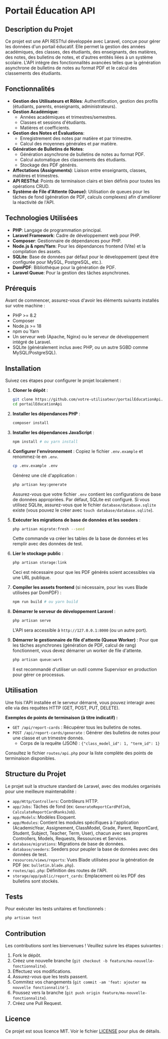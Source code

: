 # Portail Éducation API

## Description du Projet

Ce projet est une API RESTful développée avec Laravel, conçue pour gérer les données d'un portail éducatif. Elle permet la gestion des années académiques, des classes, des étudiants, des enseignants, des matières, des notes, des bulletins de notes, et d'autres entités liées à un système scolaire. L'API intègre des fonctionnalités avancées telles que la génération asynchrone de bulletins de notes au format PDF et le calcul des classements des étudiants.

## Fonctionnalités

*   **Gestion des Utilisateurs et Rôles**: Authentification, gestion des profils (étudiants, parents, enseignants, administrateurs).
*   **Gestion Académique**:
    *   Années académiques et trimestres/semestres.
    *   Classes et sessions d'étudiants.
    *   Matières et coefficients.
*   **Gestion des Notes et Évaluations**:
    *   Enregistrement des notes par matière et par trimestre.
    *   Calcul des moyennes générales et par matière.
*   **Génération de Bulletins de Notes**:
    *   Génération asynchrone de bulletins de notes au format PDF.
    *   Calcul automatique des classements des étudiants.
    *   Stockage des PDF générés.
*   **Affectations (Assignments)**: Liaison entre enseignants, classes, matières et trimestres.
*   **API RESTful**: Points de terminaison clairs et bien définis pour toutes les opérations CRUD.
*   **Système de File d'Attente (Queue)**: Utilisation de queues pour les tâches de fond (génération de PDF, calculs complexes) afin d'améliorer la réactivité de l'API.

## Technologies Utilisées

*   **PHP**: Langage de programmation principal.
*   **Laravel Framework**: Cadre de développement web pour PHP.
*   **Composer**: Gestionnaire de dépendances pour PHP.
*   **Node.js & npm/Yarn**: Pour les dépendances frontend (Vite) et la compilation des assets.
*   **SQLite**: Base de données par défaut pour le développement (peut être configurée pour MySQL, PostgreSQL, etc.).
*   **DomPDF**: Bibliothèque pour la génération de PDF.
*   **Laravel Queue**: Pour la gestion des tâches asynchrones.

## Prérequis

Avant de commencer, assurez-vous d'avoir les éléments suivants installés sur votre machine :

*   PHP >= 8.2
*   Composer
*   Node.js >= 18
*   npm ou Yarn
*   Un serveur web (Apache, Nginx) ou le serveur de développement intégré de Laravel.
*   SQLite (généralement inclus avec PHP, ou un autre SGBD comme MySQL/PostgreSQL).

## Installation

Suivez ces étapes pour configurer le projet localement :

1.  **Cloner le dépôt** :
    ```bash
    git clone https://github.com/votre-utilisateur/portailEducationApi.git
    cd portailEducationApi
    ```

2.  **Installer les dépendances PHP** :
    ```bash
    composer install
    ```

3.  **Installer les dépendances JavaScript** :
    ```bash
    npm install # ou yarn install
    ```

4.  **Configurer l'environnement** :
    Copiez le fichier `.env.example` et renommez-le en `.env`.
    ```bash
    cp .env.example .env
    ```
    Générez une clé d'application :
    ```bash
    php artisan key:generate
    ```
    Assurez-vous que votre fichier `.env` contient les configurations de base de données appropriées. Par défaut, SQLite est configuré. Si vous utilisez SQLite, assurez-vous que le fichier `database/database.sqlite` existe (vous pouvez le créer avec `touch database/database.sqlite`).

5.  **Exécuter les migrations de base de données et les seeders** :
    ```bash
    php artisan migrate:fresh --seed
    ```
    Cette commande va créer les tables de la base de données et les remplir avec des données de test.

6.  **Lier le stockage public** :
    ```bash
    php artisan storage:link
    ```
    Ceci est nécessaire pour que les PDF générés soient accessibles via une URL publique.

7.  **Compiler les assets frontend** (si nécessaire, pour les vues Blade utilisées par DomPDF) :
    ```bash
    npm run build # ou yarn build
    ```

8.  **Démarrer le serveur de développement Laravel** :
    ```bash
    php artisan serve
    ```
    L'API sera accessible à `http://127.0.0.1:8000` (ou un autre port).

9.  **Démarrer le gestionnaire de file d'attente (Queue Worker)** :
    Pour que les tâches asynchrones (génération de PDF, calcul de rang) fonctionnent, vous devez démarrer un worker de file d'attente.
    ```bash
    php artisan queue:work
    ```
    Il est recommandé d'utiliser un outil comme Supervisor en production pour gérer ce processus.

## Utilisation

Une fois l'API installée et le serveur démarré, vous pouvez interagir avec elle via des requêtes HTTP (GET, POST, PUT, DELETE).

**Exemples de points de terminaison (à titre indicatif) :**

*   `GET /api/report-cards` : Récupérer tous les bulletins de notes.
*   `POST /api/report-cards/generate` : Générer des bulletins de notes pour une classe et un trimestre donnés.
    *   Corps de la requête (JSON) : `{"class_model_id": 1, "term_id": 1}`

Consultez le fichier `routes/api.php` pour la liste complète des points de terminaison disponibles.

## Structure du Projet

Le projet suit la structure standard de Laravel, avec des modules organisés pour une meilleure maintenabilité :

*   `app/Http/Controllers`: Contrôleurs HTTP.
*   `app/Jobs`: Tâches de fond (ex: `GenerateReportCardPdfJob`, `CalculateReportCardRanksJob`).
*   `app/Models`: Modèles Eloquent.
*   `app/Modules`: Contient les modules spécifiques à l'application (AcademicYear, Assignement, ClassModel, Grade, Parent, ReportCard, Student, Subject, Teacher, Term, User), chacun avec ses propres Controllers, Models, Requests, Ressources et Services.
*   `database/migrations`: Migrations de base de données.
*   `database/seeders`: Seeders pour peupler la base de données avec des données de test.
*   `resources/views/reports`: Vues Blade utilisées pour la génération de PDF (ex: `bulletin.blade.php`).
*   `routes/api.php`: Définition des routes de l'API.
*   `storage/app/public/report_cards`: Emplacement où les PDF des bulletins sont stockés.

## Tests

Pour exécuter les tests unitaires et fonctionnels :

```bash
php artisan test
```

## Contribution

Les contributions sont les bienvenues ! Veuillez suivre les étapes suivantes :

1.  Fork le dépôt.
2.  Créez une nouvelle branche (`git checkout -b feature/ma-nouvelle-fonctionnalite`).
3.  Effectuez vos modifications.
4.  Assurez-vous que les tests passent.
5.  Commitez vos changements (`git commit -am 'feat: ajouter ma nouvelle fonctionnalité'`).
6.  Poussez vers la branche (`git push origin feature/ma-nouvelle-fonctionnalite`).
7.  Créez une Pull Request.

## Licence

Ce projet est sous licence MIT. Voir le fichier [LICENSE](LICENSE) pour plus de détails.
